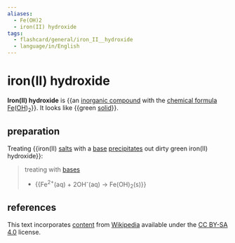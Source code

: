 ```yaml
---
aliases:
  - Fe(OH)2
  - iron(II) hydroxide
tags:
  - flashcard/general/iron_II__hydroxide
  - language/in/English
---
```


# iron(II) hydroxide

__Iron(II) hydroxide__ is {{an [inorganic compound](inorganic%20compound.md) with the [chemical formula](chemical%20formula.md) [Fe](iron.md)([OH](hydroxide.md))<sub>2</sub>}}. It looks like {{green [solid](solid.md)}}. <!--SR:!2024-06-09,338,330!2024-07-17,306,270-->

## preparation

Treating {{iron(II) [salts](salt%20(chemistry).md) with a [base](base%20(chemistry).md) [precipitates](precipitate.md) out dirty green iron(II) hydroxide}}: <!--SR:!2025-07-18,584,310-->

> treating with [bases](base%20(chemistry).md)
>
> - {{Fe<sup>2+</sup>(aq) + 2OH<sup>-</sup>(aq) → Fe(OH)<sub>2</sub>(s)}} <!--SR:!2026-10-06,919,330-->

## references

This text incorporates [content](https://en.wikipedia.org/wiki/iron(II)_hydroxide) from [Wikipedia](Wikipedia.md) available under the [CC BY-SA 4.0](https://creativecommons.org/licenses/by-sa/4.0/) license.
